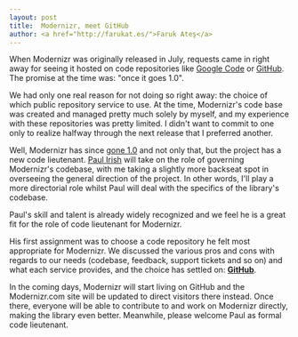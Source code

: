 ```yaml
---
layout: post
title:  Modernizr, meet GitHub
author: <a href="http://farukat.es/">Faruk Ateş</a>
---
```

When Modernizr was originally released in July, requests came in right away for seeing it hosted on code repositories like <a href="http://code.google.com/hosting/">Google Code</a> or <a href="http://github.com/">GitHub</a>. The promise at the time was: "once it goes 1.0".

We had only one real reason for not doing so right away: the choice of which public repository service to use. At the time, Modernizr's code base was created and managed pretty much solely by myself, and my experience with these repositories was pretty limited. I didn't want to commit to one only to realize halfway through the next release that I preferred another.

Well, Modernizr has since <a href="http://www.modernizr.com/news/modernizr-goes-1-0">gone 1.0</a> and not only that, but the project has a new code lieutenant. <a href="http://paulirish.com/">Paul Irish</a> will take on the role of governing Modernizr's codebase, with me taking a slightly more backseat spot in overseeing the general direction of the project. In other words, I'll play a more directorial role whilst Paul will deal with the specifics of the library's codebase.

Paul's skill and talent is already widely recognized and we feel he is a great fit for the role of code lieutenant for Modernizr.

His first assignment was to choose a code repository he felt most appropriate for Modernizr. We discussed the various pros and cons with regards to our needs (codebase, feedback, support tickets and so on) and what each service provides, and the choice has settled on: **<a href="http://github.com/">GitHub</a>**.

In the coming days, Modernizr will start living on GitHub and the Modernizr.com site will be updated to direct visitors there instead. Once there, everyone will be able to contribute to and work on Modernizr directly, making the library even better. Meanwhile, please welcome Paul as formal code lieutenant.
